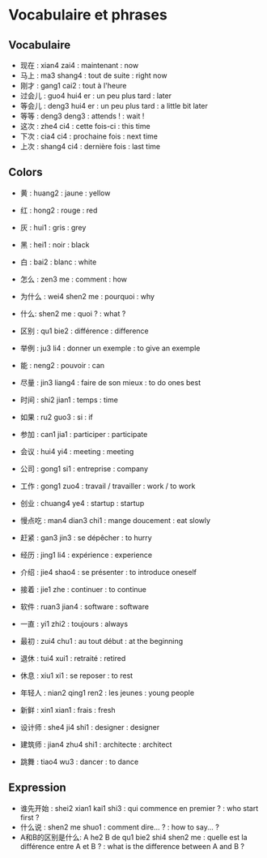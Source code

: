 # Vocabulaire et phrases

## Vocabulaire
* 现在 : xian4 zai4 : maintenant : now
* 马上 : ma3 shang4 : tout de suite : right now
* 刚才 : gang1 cai2 : tout à l'heure
* 过会儿 : guo4 hui4 er : un peu plus tard : later
* 等会儿 : deng3 hui4 er : un peu plus tard : a little bit later
* 等等 : deng3 deng3 : attends ! : wait !
* 这次 : zhe4 ci4 : cette fois-ci : this time
* 下次 : cia4 ci4 : prochaine fois : next time
* 上次 : shang4 ci4 : dernière fois : last time

## Colors
* 黄 : huang2 : jaune : yellow
* 红 : hong2 : rouge : red
* 灰 : hui1 : gris : grey
* 黑 : hei1 : noir : black
* 白 : bai2 : blanc : white


* 怎么 : zen3 me : comment : how
* 为什么 : wei4 shen2 me : pourquoi : why
* 什么: shen2 me : quoi ? : what ?
* 区别 : qu1 bie2 : différence : difference
* 举例 : ju3 li4 : donner un exemple : to give an exemple
* 能 : neng2 : pouvoir : can
* 尽量 : jin3 liang4 : faire de son mieux : to do ones best
* 时间 : shi2 jian1 : temps : time
* 如果 : ru2 guo3 : si : if
* 参加 : can1 jia1 : participer : participate
* 会议 : hui4 yi4 : meeting : meeting
* 公司 : gong1 si1 : entreprise : company
* 工作 : gong1 zuo4 : travail / travailler : work / to work
* 创业 : chuang4 ye4 : startup : startup
* 慢点吃 : man4 dian3 chi1 : mange doucement : eat slowly
* 赶紧 : gan3 jin3 : se dépêcher :  to hurry
* 经历 : jing1 li4 : expérience : experience
* 介绍 : jie4 shao4 : se présenter : to introduce oneself
* 接着 : jie1 zhe : continuer : to continue
* 软件 : ruan3 jian4 : software : software
* 一直 : yi1 zhi2 : toujours : always
* 最初 : zui4 chu1 : au tout début : at the beginning
* 退休 : tui4 xui1 : retraité : retired
* 休息 : xiu1 xi1 : se reposer : to rest
* 年轻人 : nian2 qing1 ren2 : les jeunes : young people
* 新鲜 : xin1 xian1 : frais : fresh
* 设计师 : she4 ji4 shi1 : designer : designer
* 建筑师 : jian4 zhu4 shi1 : architecte : architect
* 跳舞 : tiao4 wu3 : dancer : to dance

## Expression

* 谁先开始 : shei2 xian1 kai1 shi3 : qui commence en premier ? : who start first ?
* 什么说 : shen2 me shuo1 : comment dire... ? : how to say... ?
* A和B的区别是什么: A he2 B de qu1 bie2 shi4 shen2 me : quelle est la différence entre A et B ? : what is the difference between A and B ? 



